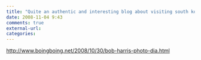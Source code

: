 ```yaml
---
title: "Quite an authentic and interesting blog about visiting south korean DMZ"
date: 2008-11-04 9:43
comments: true
external-url:
categories:
---
```

<http://www.boingboing.net/2008/10/30/bob-harris-photo-dia.html>

